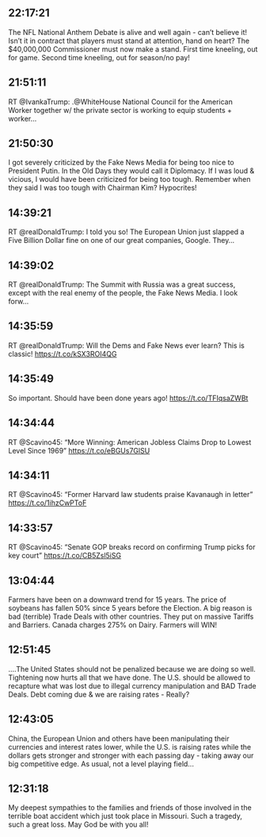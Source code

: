 ## 22:17:21
The NFL National Anthem Debate is alive and well again - can’t believe it! Isn’t it in contract that players must stand at attention, hand on heart? The $40,000,000 Commissioner must now make a stand. First time kneeling, out for game. Second time kneeling, out for season/no pay!
## 21:51:11
RT @IvankaTrump: .@WhiteHouse National Council for the American Worker together w/ the private sector is working to equip students + worker…
## 21:50:30
I got severely criticized by the Fake News Media for being too nice to President Putin. In the Old Days they would call it Diplomacy. If I was loud &amp; vicious, I would have been criticized for being too tough. Remember when they said I was too tough with Chairman Kim? Hypocrites!
## 14:39:21
RT @realDonaldTrump: I told you so! The European Union just slapped a Five Billion Dollar fine on one of our great companies, Google. They…
## 14:39:02
RT @realDonaldTrump: The Summit with Russia was a great success, except with the real enemy of the people, the Fake News Media. I look forw…
## 14:35:59
RT @realDonaldTrump: Will the Dems and Fake News ever learn? This is classic! https://t.co/kSX3ROI4QG
## 14:35:49
So important. Should have been done years ago! https://t.co/TFIqsaZWBt
## 14:34:44
RT @Scavino45: “More Winning: American Jobless Claims Drop to Lowest Level Since 1969” https://t.co/eBGUs7GlSU
## 14:34:11
RT @Scavino45: “Former Harvard law students praise Kavanaugh in letter”
https://t.co/1ihzCwPToF
## 14:33:57
RT @Scavino45: “Senate GOP breaks record on confirming Trump picks for key court” https://t.co/CB5Zsl5iSG
## 13:04:44
Farmers have been on a downward trend for 15 years. The price of soybeans has fallen 50% since 5 years before the Election. A big reason is bad (terrible) Trade Deals with other countries. They put on massive Tariffs and Barriers. Canada charges 275% on Dairy. Farmers will WIN!
## 12:51:45
....The United States should not be penalized because we are doing so well. Tightening now hurts all that we have done. The U.S. should be allowed to recapture what was lost due to illegal currency manipulation and BAD Trade Deals. Debt coming due &amp; we are raising rates - Really?
## 12:43:05
China, the European Union and others have been manipulating their currencies and interest rates lower, while the U.S. is raising rates while the dollars gets stronger and stronger with each passing day - taking away our big competitive edge. As usual, not a level playing field...
## 12:31:18
My deepest sympathies to the families and friends of those involved in the terrible boat accident which just took place in Missouri. Such a tragedy, such a great loss. May God be with you all!
